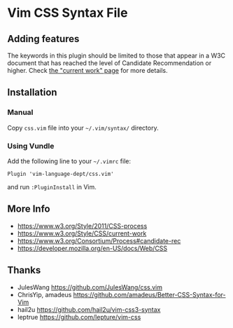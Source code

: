 # Vim CSS Syntax File

## Adding features

The keywords in this plugin should be limited to those that appear in a W3C
document that has reached the level of Candidate Recommendation or higher. Check
[the "current work" page](https://www.w3.org/Style/CSS/current-work) for more
details.

## Installation

### Manual

Copy `css.vim` file into your `~/.vim/syntax/` directory.

### Using Vundle

Add the following line to your `~/.vimrc` file:

```
Plugin 'vim-language-dept/css.vim'
```

and run `:PluginInstall` in Vim.

## More Info

- https://www.w3.org/Style/2011/CSS-process
- https://www.w3.org/Style/CSS/current-work
- https://www.w3.org/Consortium/Process#candidate-rec
- https://developer.mozilla.org/en-US/docs/Web/CSS

## Thanks

- JulesWang https://github.com/JulesWang/css.vim
- ChrisYip, amadeus https://github.com/amadeus/Better-CSS-Syntax-for-Vim
- hail2u   https://github.com/hail2u/vim-css3-syntax
- leptrue  https://github.com/lepture/vim-css
